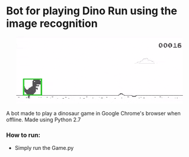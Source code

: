 # Bot for playing Dino Run using the image recognition

<p align="center"> 
<img src="dino.gif">
</p>

A bot made to play a dinosaur game in Google Chrome's browser when offline.
Made using Python 2.7

### How to run:

* Simply run the Game.py
